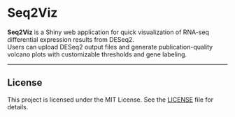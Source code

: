 # Seq2Viz

**Seq2Viz** is a Shiny web application for quick visualization of RNA-seq differential expression results from DESeq2.  
Users can upload DESeq2 output files and generate publication-quality volcano plots with customizable thresholds and gene labeling.

---

## License

This project is licensed under the MIT License. See the [LICENSE](LICENSE) file for details.
